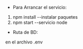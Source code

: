 - Para Arrancar el servicio:
1. npm install --instalar paquetes
2. npm start --servicio node

- Ruta de BD:

en el archivo .env
